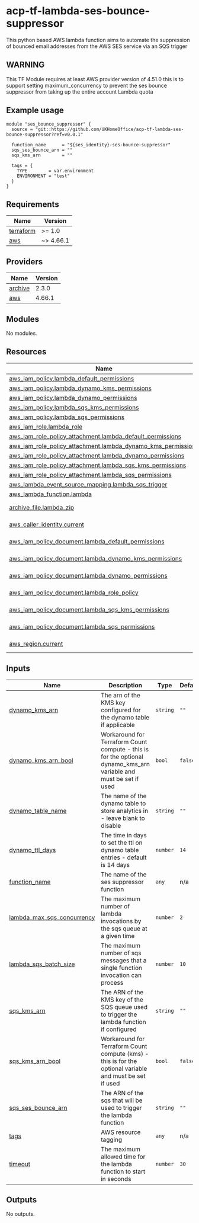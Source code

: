 # acp-tf-lambda-ses-bounce-suppressor

This python based AWS lambda function aims to automate the suppression of bounced email addresses from the AWS SES service via an SQS trigger

## WARNING
This TF Module requires at least AWS provider version of 4.51.0 this is to support setting maximum_concurrency to prevent the ses bounce suppressor from taking up the entire account Lambda quota

## Example usage
```
module "ses_bounce_suppressor" {
  source = "git::https://github.com/UKHomeOffice/acp-tf-lambda-ses-bounce-suppressor?ref=v0.0.1"

  function_name      = "${ses_identity}-ses-bounce-suppressor"
  sqs_ses_bounce_arn = ""
  sqs_kms_arn        = ""
  
  tags = {
    TYPE        = var.environment
    ENVIRONMENT = "test"
  }
}
```

<!-- BEGIN_TF_DOCS -->
## Requirements

| Name | Version |
|------|---------|
| <a name="requirement_terraform"></a> [terraform](#requirement\_terraform) | >= 1.0 |
| <a name="requirement_aws"></a> [aws](#requirement\_aws) | ~> 4.66.1 |

## Providers

| Name | Version |
|------|---------|
| <a name="provider_archive"></a> [archive](#provider\_archive) | 2.3.0 |
| <a name="provider_aws"></a> [aws](#provider\_aws) | 4.66.1 |

## Modules

No modules.

## Resources

| Name | Type |
|------|------|
| [aws_iam_policy.lambda_default_permissions](https://registry.terraform.io/providers/hashicorp/aws/latest/docs/resources/iam_policy) | resource |
| [aws_iam_policy.lambda_dynamo_kms_permissions](https://registry.terraform.io/providers/hashicorp/aws/latest/docs/resources/iam_policy) | resource |
| [aws_iam_policy.lambda_dynamo_permissions](https://registry.terraform.io/providers/hashicorp/aws/latest/docs/resources/iam_policy) | resource |
| [aws_iam_policy.lambda_sqs_kms_permissions](https://registry.terraform.io/providers/hashicorp/aws/latest/docs/resources/iam_policy) | resource |
| [aws_iam_policy.lambda_sqs_permissions](https://registry.terraform.io/providers/hashicorp/aws/latest/docs/resources/iam_policy) | resource |
| [aws_iam_role.lambda_role](https://registry.terraform.io/providers/hashicorp/aws/latest/docs/resources/iam_role) | resource |
| [aws_iam_role_policy_attachment.lambda_default_permissions](https://registry.terraform.io/providers/hashicorp/aws/latest/docs/resources/iam_role_policy_attachment) | resource |
| [aws_iam_role_policy_attachment.lambda_dynamo_kms_permissions](https://registry.terraform.io/providers/hashicorp/aws/latest/docs/resources/iam_role_policy_attachment) | resource |
| [aws_iam_role_policy_attachment.lambda_dynamo_permissions](https://registry.terraform.io/providers/hashicorp/aws/latest/docs/resources/iam_role_policy_attachment) | resource |
| [aws_iam_role_policy_attachment.lambda_sqs_kms_permissions](https://registry.terraform.io/providers/hashicorp/aws/latest/docs/resources/iam_role_policy_attachment) | resource |
| [aws_iam_role_policy_attachment.lambda_sqs_permissions](https://registry.terraform.io/providers/hashicorp/aws/latest/docs/resources/iam_role_policy_attachment) | resource |
| [aws_lambda_event_source_mapping.lambda_sqs_trigger](https://registry.terraform.io/providers/hashicorp/aws/latest/docs/resources/lambda_event_source_mapping) | resource |
| [aws_lambda_function.lambda](https://registry.terraform.io/providers/hashicorp/aws/latest/docs/resources/lambda_function) | resource |
| [archive_file.lambda_zip](https://registry.terraform.io/providers/hashicorp/archive/latest/docs/data-sources/file) | data source |
| [aws_caller_identity.current](https://registry.terraform.io/providers/hashicorp/aws/latest/docs/data-sources/caller_identity) | data source |
| [aws_iam_policy_document.lambda_default_permissions](https://registry.terraform.io/providers/hashicorp/aws/latest/docs/data-sources/iam_policy_document) | data source |
| [aws_iam_policy_document.lambda_dynamo_kms_permissions](https://registry.terraform.io/providers/hashicorp/aws/latest/docs/data-sources/iam_policy_document) | data source |
| [aws_iam_policy_document.lambda_dynamo_permissions](https://registry.terraform.io/providers/hashicorp/aws/latest/docs/data-sources/iam_policy_document) | data source |
| [aws_iam_policy_document.lambda_role_policy](https://registry.terraform.io/providers/hashicorp/aws/latest/docs/data-sources/iam_policy_document) | data source |
| [aws_iam_policy_document.lambda_sqs_kms_permissions](https://registry.terraform.io/providers/hashicorp/aws/latest/docs/data-sources/iam_policy_document) | data source |
| [aws_iam_policy_document.lambda_sqs_permissions](https://registry.terraform.io/providers/hashicorp/aws/latest/docs/data-sources/iam_policy_document) | data source |
| [aws_region.current](https://registry.terraform.io/providers/hashicorp/aws/latest/docs/data-sources/region) | data source |

## Inputs

| Name | Description | Type | Default | Required |
|------|-------------|------|---------|:--------:|
| <a name="input_dynamo_kms_arn"></a> [dynamo\_kms\_arn](#input\_dynamo\_kms\_arn) | The arn of the KMS key configured for the dynamo table if applicable | `string` | `""` | no |
| <a name="input_dynamo_kms_arn_bool"></a> [dynamo\_kms\_arn\_bool](#input\_dynamo\_kms\_arn\_bool) | Workaround for Terraform Count compute - this is for the optional dynamo\_kms\_arn variable and must be set if used | `bool` | `false` | no |
| <a name="input_dynamo_table_name"></a> [dynamo\_table\_name](#input\_dynamo\_table\_name) | The name of the dynamo table to store analytics in - leave blank to disable | `string` | `""` | no |
| <a name="input_dynamo_ttl_days"></a> [dynamo\_ttl\_days](#input\_dynamo\_ttl\_days) | The time in days to set the ttl on dynamo table entries - default is 14 days | `number` | `14` | no |
| <a name="input_function_name"></a> [function\_name](#input\_function\_name) | The name of the ses suppressor function | `any` | n/a | yes |
| <a name="input_lambda_max_sqs_concurrency"></a> [lambda\_max\_sqs\_concurrency](#input\_lambda\_max\_sqs\_concurrency) | The maximum number of lambda invocations by the sqs queue at a given time | `number` | `2` | no |
| <a name="input_lambda_sqs_batch_size"></a> [lambda\_sqs\_batch\_size](#input\_lambda\_sqs\_batch\_size) | The maximum number of sqs messages that a single function invocation can process | `number` | `10` | no |
| <a name="input_sqs_kms_arn"></a> [sqs\_kms\_arn](#input\_sqs\_kms\_arn) | The ARN of the KMS key of the SQS queue used to trigger the lambda function if configured | `string` | `""` | no |
| <a name="input_sqs_kms_arn_bool"></a> [sqs\_kms\_arn\_bool](#input\_sqs\_kms\_arn\_bool) | Workaround for Terraform Count compute (kms) - this is for the optional variable and must be set if used | `bool` | `false` | no |
| <a name="input_sqs_ses_bounce_arn"></a> [sqs\_ses\_bounce\_arn](#input\_sqs\_ses\_bounce\_arn) | The ARN of the sqs that will be used to trigger the lambda function | `string` | `""` | no |
| <a name="input_tags"></a> [tags](#input\_tags) | AWS resource tagging | `any` | n/a | yes |
| <a name="input_timeout"></a> [timeout](#input\_timeout) | The maximum allowed time for the lambda function to start in seconds | `number` | `30` | no |

## Outputs

No outputs.
<!-- END_TF_DOCS -->